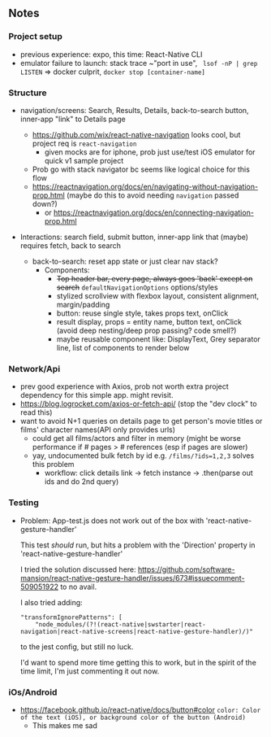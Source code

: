 ## Notes

### Project setup
- previous experience: expo, this time: React-Native CLI
- emulator failure to launch: stack trace ~"port in use", ` lsof -nP | grep LISTEN` => docker culprit, `docker stop [container-name]`

 
### Structure
- navigation/screens: Search, Results, Details, back-to-search button, inner-app "link" to Details page
    - https://github.com/wix/react-native-navigation looks cool, but project req is `react-navigation`
        - given mocks are for iphone, prob just use/test iOS emulator for quick v1 sample project 
    - Prob go with stack navigator bc seems like logical choice for this flow
    - https://reactnavigation.org/docs/en/navigating-without-navigation-prop.html (maybe do this to avoid needing `navigation` passed down?)
        - or https://reactnavigation.org/docs/en/connecting-navigation-prop.html
        

- Interactions: search field, submit button, inner-app link that (maybe) requires fetch, back to search 
    - back-to-search: reset app state or just clear nav stack?
        - Components:
            - ~~Top header bar, every page, always goes 'back' except on search~~ `defaultNavigationOptions` options/styles
            - stylized scrollview with flexbox layout, consistent alignment, margin/padding
            - button: reuse single style, takes props text, onClick
            - result display, props = entity name, button text, onClick (avoid deep nesting/deep prop passing? code smell?)
            - maybe reusable component like: DisplayText, Grey separator line, list of components to render below
            

### Network/Api
- prev good experience with Axios, prob not worth extra project dependency for this simple app. might revisit.
- https://blog.logrocket.com/axios-or-fetch-api/ (stop the "dev clock" to read this)
- want to avoid N+1 queries on details page to get person's movie titles or films' character names(API only provides urls)
    - could get all films/actors and filter in memory (might be worse performance if # pages > # references (esp if pages are slower)
    - yay, undocumented bulk fetch by id e.g. `/films/?ids=1,2,3` solves this problem
        - workflow: click details link -> fetch instance -> .then(parse out ids and do 2nd query)
        
        
        
### Testing
- Problem: App-test.js does not work out of the box with 'react-native-gesture-handler'

    This test _should_ run, but hits a problem with the 'Direction' property in 'react-native-gesture-handler'
    
    I tried the solution discussed here:
    https://github.com/software-mansion/react-native-gesture-handler/issues/673#issuecomment-509051922
    to no avail. 
    
    I also tried adding:

    ```
    "transformIgnorePatterns": [
        "node_modules/(?!(react-native|swstarter|react-navigation|react-native-screens|react-native-gesture-handler)/)"
    ```
    to the jest config, but still no luck. 
    
    I'd want to spend more time getting this to work, but in the spirit of the time limit, I'm just commenting it out now.
  
    
### iOs/Android
- https://facebook.github.io/react-native/docs/button#color ```color: Color of the text (iOS), or background color of the button (Android)```
     - This makes me sad
